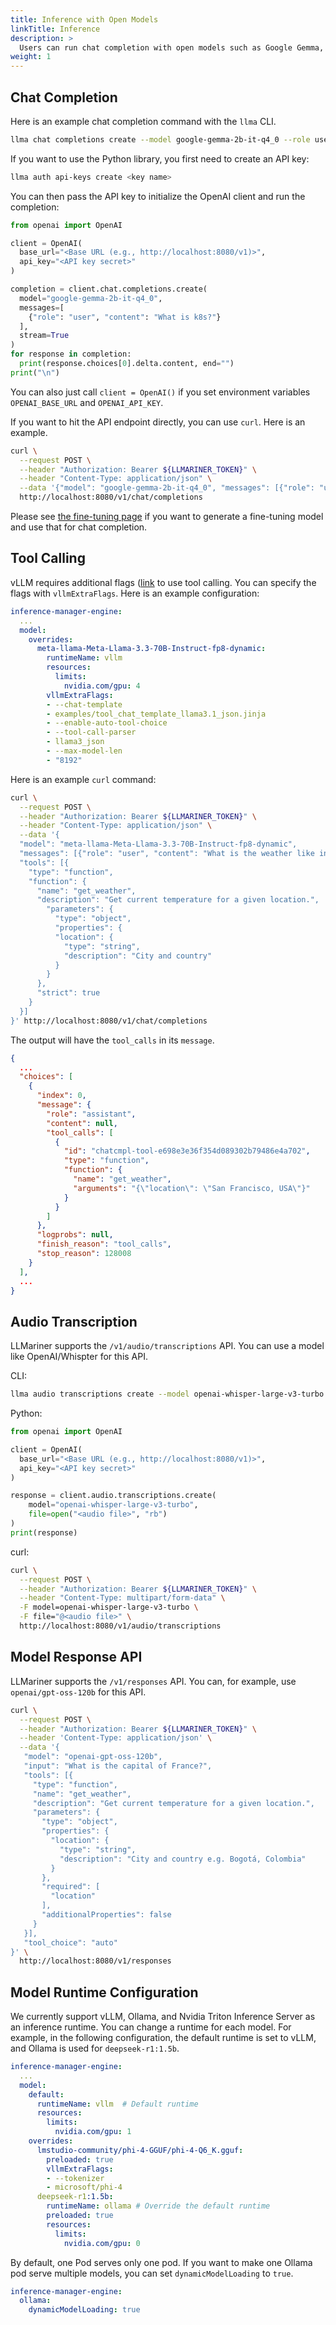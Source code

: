 ```yaml
---
title: Inference with Open Models
linkTitle: Inference
description: >
  Users can run chat completion with open models such as Google Gemma, LLama, Mistral, etc. To run chat completion, users can use the OpenAI Python library, `llma` CLI, or API endpoint.
weight: 1
---
```


## Chat Completion

Here is an example chat completion command with the `llma` CLI.

``` bash
llma chat completions create --model google-gemma-2b-it-q4_0 --role user --completion "What is k8s?"
```

If you want to use the Python library, you first need to create an API key:

``` bash
llma auth api-keys create <key name>
```

You can then pass the API key to initialize the OpenAI client and run the completion:

``` python
from openai import OpenAI

client = OpenAI(
  base_url="<Base URL (e.g., http://localhost:8080/v1)>",
  api_key="<API key secret>"
)

completion = client.chat.completions.create(
  model="google-gemma-2b-it-q4_0",
  messages=[
    {"role": "user", "content": "What is k8s?"}
  ],
  stream=True
)
for response in completion:
  print(response.choices[0].delta.content, end="")
print("\n")
```

You can also just call `client = OpenAI()` if you set environment variables `OPENAI_BASE_URL` and `OPENAI_API_KEY`.

If you want to hit the API endpoint directly, you can use `curl`. Here is an example.

``` bash
curl \
  --request POST \
  --header "Authorization: Bearer ${LLMARINER_TOKEN}" \
  --header "Content-Type: application/json" \
  --data '{"model": "google-gemma-2b-it-q4_0", "messages": [{"role": "user", "content": "What is k8s?"}]}' \
  http://localhost:8080/v1/chat/completions
```

Please see [the fine-tuning page](./fine_tuning.html) if you want to generate a fine-tuning model and use that for chat completion.

## Tool Calling

vLLM requires additional flags ([link](https://docs.vllm.ai/en/latest/features/tool_calling.html) to use tool calling.
You can specify the flags with `vllmExtraFlags`. Here is an example configuration:

```yaml
inference-manager-engine:
  ...
  model:
    overrides:
      meta-llama-Meta-Llama-3.3-70B-Instruct-fp8-dynamic:
        runtimeName: vllm
        resources:
          limits:
            nvidia.com/gpu: 4
        vllmExtraFlags:
        - --chat-template
        - examples/tool_chat_template_llama3.1_json.jinja
        - --enable-auto-tool-choice
        - --tool-call-parser
        - llama3_json
        - --max-model-len
        - "8192"
```

Here is an example `curl` command:

```bash
curl \
  --request POST \
  --header "Authorization: Bearer ${LLMARINER_TOKEN}" \
  --header "Content-Type: application/json" \
  --data '{
  "model": "meta-llama-Meta-Llama-3.3-70B-Instruct-fp8-dynamic",
  "messages": [{"role": "user", "content": "What is the weather like in San Francisco?"}],
  "tools": [{
    "type": "function",
    "function": {
      "name": "get_weather",
      "description": "Get current temperature for a given location.",
        "parameters": {
          "type": "object",
          "properties": {
          "location": {
            "type": "string",
            "description": "City and country"
          }
        }
      },
      "strict": true
    }
  }]
}' http://localhost:8080/v1/chat/completions
```

The output will have the `tool_calls` in its `message`.

```json
{
  ...
  "choices": [
    {
      "index": 0,
      "message": {
        "role": "assistant",
        "content": null,
        "tool_calls": [
          {
            "id": "chatcmpl-tool-e698e3e36f354d089302b79486e4a702",
            "type": "function",
            "function": {
              "name": "get_weather",
              "arguments": "{\"location\": \"San Francisco, USA\"}"
            }
          }
        ]
      },
      "logprobs": null,
      "finish_reason": "tool_calls",
      "stop_reason": 128008
    }
  ],
  ...
}
```

## Audio Transcription

LLMariner supports the `/v1/audio/transcriptions` API. You can use a model like OpenAI/Whispter for this API.

CLI:

``` bash
llma audio transcriptions create --model openai-whisper-large-v3-turbo --file <audio file>
```

Python:

``` python
from openai import OpenAI

client = OpenAI(
  base_url="<Base URL (e.g., http://localhost:8080/v1)>",
  api_key="<API key secret>"
)

response = client.audio.transcriptions.create(
    model="openai-whisper-large-v3-turbo",
    file=open("<audio file>", "rb")
)
print(response)
```

curl:

``` bash
curl \
  --request POST \
  --header "Authorization: Bearer ${LLMARINER_TOKEN}" \
  --header "Content-Type: multipart/form-data" \
  -F model=openai-whisper-large-v3-turbo \
  -F file="@<audio file>" \
  http://localhost:8080/v1/audio/transcriptions
```

## Model Response API

LLMariner supports the `/v1/responses` API. You can, for example, use `openai/gpt-oss-120b` for this API.

```bash
curl \
  --request POST \
  --header "Authorization: Bearer ${LLMARINER_TOKEN}" \
  --header 'Content-Type: application/json' \
  --data '{
   "model": "openai-gpt-oss-120b",
   "input": "What is the capital of France?",
   "tools": [{
     "type": "function",
     "name": "get_weather",
     "description": "Get current temperature for a given location.",
     "parameters": {
       "type": "object",
       "properties": {
         "location": {
           "type": "string",
           "description": "City and country e.g. Bogotá, Colombia"
         }
       },
       "required": [
         "location"
       ],
       "additionalProperties": false
     }
   }],
   "tool_choice": "auto"
}' \
  http://localhost:8080/v1/responses
```

## Model Runtime Configuration

We currently support vLLM, Ollama, and Nvidia Triton Inference Server
as an inference runtime. You can change a runtime for each model. For
example, in the following configuration, the default runtime is set to
vLLM, and Ollama is used for `deepseek-r1:1.5b`.


```yaml
inference-manager-engine:
  ...
  model:
    default:
      runtimeName: vllm  # Default runtime
      resources:
        limits:
          nvidia.com/gpu: 1
    overrides:
      lmstudio-community/phi-4-GGUF/phi-4-Q6_K.gguf:
        preloaded: true
        vllmExtraFlags:
        - --tokenizer
        - microsoft/phi-4
      deepseek-r1:1.5b:
        runtimeName: ollama # Override the default runtime
        preloaded: true
        resources:
          limits:
            nvidia.com/gpu: 0
```

By default, one Pod serves only one pod. If you want to make one Ollama pod serve multiple models, you can set `dynamicModelLoading` to `true`.

```yaml
inference-manager-engine:
  ollama:
    dynamicModelLoading: true
```

